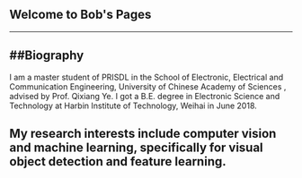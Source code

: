 ## Welcome to Bob's Pages
---
##Biography
---
I am a master student of PRISDL in the School of Electronic, Electrical and Communication Engineering, University of Chinese Academy of Sciences , advised by Prof. Qixiang Ye. I got a B.E. degree in Electronic Science and Technology at Harbin Institute of Technology, Weihai in June 2018.

My research interests include computer vision and machine learning, specifically for visual object detection and feature learning.
---

